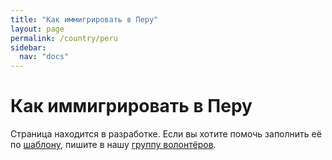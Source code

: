 ```yaml
---
title: "Как иммигрировать в Перу"
layout: page
permalink: /country/peru
sidebar:
  nav: "docs"
---
```


# Как иммигрировать в Перу

Страница находится в разработке. Если вы хотите помочь заполнить её по [шаблону](/template), пишите в нашу [группу волонтёров](https://t.me/+FHi3FnJaoWJkMDAx).
